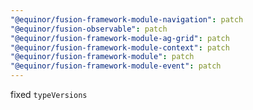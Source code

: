 ```yaml
---
"@equinor/fusion-framework-module-navigation": patch
"@equinor/fusion-observable": patch
"@equinor/fusion-framework-module-ag-grid": patch
"@equinor/fusion-framework-module-context": patch
"@equinor/fusion-framework-module": patch
"@equinor/fusion-framework-module-event": patch
---
```


fixed `typeVersions`
